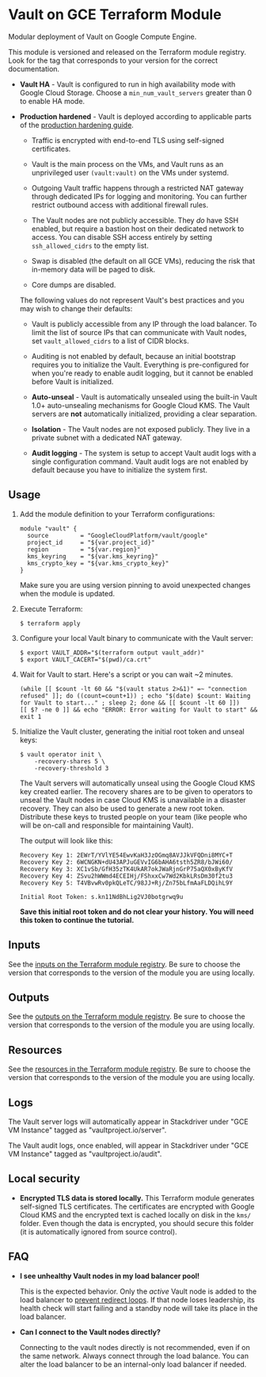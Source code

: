 # Vault on GCE Terraform Module

Modular deployment of Vault on Google Compute Engine.

This module is versioned and released on the Terraform module registry. Look for
the tag that corresponds to your version for the correct documentation.

- **Vault HA** - Vault is configured to run in high availability mode with
  Google Cloud Storage. Choose a `min_num_vault_servers` greater than 0 to
  enable HA mode.

- **Production hardened** - Vault is deployed according to applicable parts of
  the [production hardening guide][vault-production-hardening].

    - Traffic is encrypted with end-to-end TLS using self-signed certificates.

    - Vault is the main process on the VMs, and Vault runs as an unprivileged
      user `(vault:vault)` on the VMs under systemd.

    - Outgoing Vault traffic happens through a restricted NAT gateway through
      dedicated IPs for logging and monitoring. You can further restrict
      outbound access with additional firewall rules.

    - The Vault nodes are not publicly accessible. They _do_ have SSH enabled,
      but require a bastion host on their dedicated network to access. You can
      disable SSH access entirely by setting `ssh_allowed_cidrs` to the empty
      list.

    - Swap is disabled (the default on all GCE VMs), reducing the risk that
      in-memory data will be paged to disk.

    - Core dumps are disabled.

    The following values do not represent Vault's best practices and you may
    wish to change their defaults:

    - Vault is publicly accessible from any IP through the load balancer. To
      limit the list of source IPs that can communicate with Vault nodes, set
      `vault_allowed_cidrs` to a list of CIDR blocks.

    - Auditing is not enabled by default, because an initial bootstrap requires
      you to initialize the Vault. Everything is pre-configured for when you're
      ready to enable audit logging, but it cannot be enabled before Vault is
      initialized.

  - **Auto-unseal** - Vault is automatically unsealed using the built-in Vault
    1.0+ auto-unsealing mechanisms for Google Cloud KMS. The Vault servers are
    **not** automatically initialized, providing a clear separation.

  - **Isolation** - The Vault nodes are not exposed publicly. They live in a
    private subnet with a dedicated NAT gateway.

  - **Audit logging** - The system is setup to accept Vault audit logs with a
    single configuration command. Vault audit logs are not enabled by default
    because you have to initialize the system first.


## Usage

1. Add the module definition to your Terraform configurations:

    ```hcl
    module "vault" {
      source         = "GoogleCloudPlatform/vault/google"
      project_id     = "${var.project_id}"
      region         = "${var.region}"
      kms_keyring    = "${var.kms_keyring}"
      kms_crypto_key = "${var.kms_crypto_key}"
    }
    ```

    Make sure you are using version pinning to avoid unexpected changes when the
    module is updated.

1. Execute Terraform:

    ```
    $ terraform apply
    ```

1. Configure your local Vault binary to communicate with the Vault server:

    ```
    $ export VAULT_ADDR="$(terraform output vault_addr)"
    $ export VAULT_CACERT="$(pwd)/ca.crt"
    ```

1. Wait for Vault to start. Here's a script or you can wait ~2 minutes.

    ```
    (while [[ $count -lt 60 && "$(vault status 2>&1)" =~ "connection refused" ]]; do ((count=count+1)) ; echo "$(date) $count: Waiting for Vault to start..." ; sleep 2; done && [[ $count -lt 60 ]])
    [[ $? -ne 0 ]] && echo "ERROR: Error waiting for Vault to start" && exit 1
    ```

1. Initialize the Vault cluster, generating the initial root token and unseal
keys:

    ```
    $ vault operator init \
        -recovery-shares 5 \
        -recovery-threshold 3
    ```

    The Vault servers will automatically unseal using the Google Cloud KMS key
    created earlier. The recovery shares are to be given to operators to unseal
    the Vault nodes in case Cloud KMS is unavailable in a disaster recovery.
    They can also be used to generate a new root token. Distribute these keys to
    trusted people on your team (like people who will be on-call and responsible
    for maintaining Vault).

    The output will look like this:

    ```
    Recovery Key 1: 2EWrT/YVlYE54EwvKaH3JzOGmq8AVJJkVFQDni8MYC+T
    Recovery Key 2: 6WCNGKN+dU43APJuGEVvIG6bAHA6tsth5ZR8/bJWi60/
    Recovery Key 3: XC1vSb/GfH35zTK4UkAR7okJWaRjnGrP75aQX0xByKfV
    Recovery Key 4: ZSvu2hWWmd4ECEIHj/FShxxCw7Wd2KbkLRsDm30f2tu3
    Recovery Key 5: T4VBvwRv0pkQLeTC/98JJ+Rj/Zn75bLfmAaFLDQihL9Y

    Initial Root Token: s.kn11NdBhLig2VJ0botgrwq9u
    ```

    **Save this initial root token and do not clear your history. You will need
    this token to continue the tutorial.**


## Inputs

See the [inputs on the Terraform module registry][registry-inputs]. Be sure to
choose the version that corresponds to the version of the module you are using
locally.


## Outputs

See the [outputs on the Terraform module registry][registry-outputs]. Be sure to
choose the version that corresponds to the version of the module you are using
locally.


## Resources

See the [resources in the Terraform module registry][registry-resources]. Be
sure to choose the version that corresponds to the version of the module you are
using locally.


## Logs

The Vault server logs will automatically appear in Stackdriver under "GCE VM
Instance" tagged as "vaultproject.io/server".

The Vault audit logs, once enabled, will appear in Stackdriver under "GCE VM
Instance" tagged as "vaultproject.io/audit".


## Local security

- **Encrypted TLS data is stored locally.** This Terraform module generates
  self-signed TLS certificates. The certificates are encrypted with Google Cloud
  KMS and the encrypted text is cached locally on disk in the `kms/` folder.
  Even though the data is encrypted, you should secure this folder (it is
  automatically ignored from source control).


## FAQ

- **I see unhealthy Vault nodes in my load balancer pool!**

    This is the expected behavior. Only the _active_ Vault node is added to the
    load balancer to [prevent redirect loops][vault-redirect-loop]. If that node
    loses leadership, its health check will start failing and a standby node
    will take its place in the load balancer.

- **Can I connect to the Vault nodes directly?**

    Connecting to the vault nodes directly is not recommended, even if on the
    same network. Always connect through the load balance. You can alter the
    load balancer to be an internal-only load balancer if needed.

[vault-redirect-loop]: https://www.vaultproject.io/docs/concepts/ha.html#behind-load-balancers
[vault-production-hardening]: https://www.vaultproject.io/guides/operations/production.html
[registry-inputs]: https://registry.terraform.io/modules/GoogleCloudPlatform/vault/google?tab=inputs
[registry-outputs]: https://registry.terraform.io/modules/GoogleCloudPlatform/vault/google?tab=outputs
[registry-resources]: https://registry.terraform.io/modules/GoogleCloudPlatform/vault/google?tab=resources
